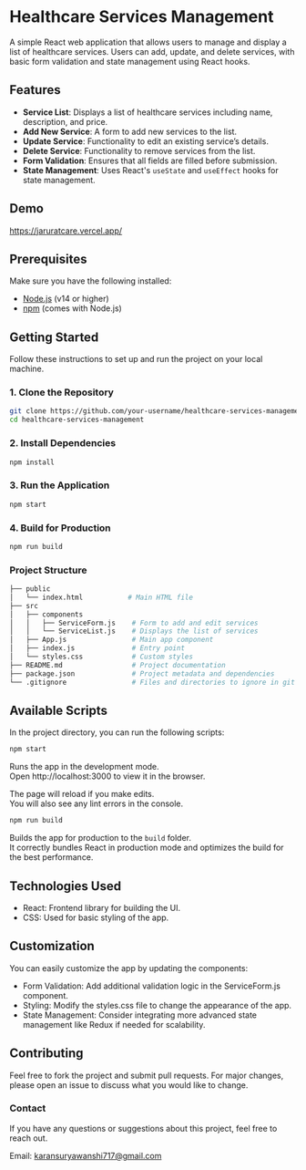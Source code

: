 # Healthcare Services Management

A simple React web application that allows users to manage and display a list of healthcare services. Users can add, update, and delete services, with basic form validation and state management using React hooks.

## Features

- **Service List**: Displays a list of healthcare services including name, description, and price.
- **Add New Service**: A form to add new services to the list.
- **Update Service**: Functionality to edit an existing service’s details.
- **Delete Service**: Functionality to remove services from the list.
- **Form Validation**: Ensures that all fields are filled before submission.
- **State Management**: Uses React's `useState` and `useEffect` hooks for state management.

## Demo

https://jaruratcare.vercel.app/

## Prerequisites

Make sure you have the following installed:

- [Node.js](https://nodejs.org/) (v14 or higher)
- [npm](https://www.npmjs.com/) (comes with Node.js)

## Getting Started

Follow these instructions to set up and run the project on your local machine.


### 1. Clone the Repository

```bash
git clone https://github.com/your-username/healthcare-services-management.git
cd healthcare-services-management 
```

### 2. Install Dependencies

```bash
npm install
```

### 3. Run the Application

```bash
npm start
```


### 4. Build for Production

```bash
npm run build
```

###  Project Structure

```bash
├── public
│   └── index.html           # Main HTML file
├── src
│   ├── components
│   │   ├── ServiceForm.js    # Form to add and edit services
│   │   └── ServiceList.js    # Displays the list of services
│   ├── App.js                # Main app component
│   ├── index.js              # Entry point
│   └── styles.css            # Custom styles
├── README.md                 # Project documentation
├── package.json              # Project metadata and dependencies
└── .gitignore                # Files and directories to ignore in git

```
## Available Scripts

In the project directory, you can run the following scripts:

```bash 
npm start 
```
Runs the app in the development mode.<br> Open http://localhost:3000 to view it in the browser.

The page will reload if you make edits.<br> You will also see any lint errors in the console.

``` bash
npm run build
 ```
 Builds the app for production to the
 `build` folder.<br> It correctly bundles React in production mode and optimizes the build for the best performance.

## Technologies Used

- React: Frontend library for building the UI.
- CSS: Used for basic styling of the app.

## Customization

You can easily customize the app by updating the components:

- Form Validation: Add additional validation logic in the ServiceForm.js component.
- Styling: Modify the styles.css file to change the appearance of the app.
- State Management: Consider integrating more advanced state management like Redux if needed for scalability.


## Contributing

Feel free to fork the project and submit pull requests. For major changes, please open an issue to discuss what you would like to change.

### Contact

If you have any questions or suggestions about this project, feel free to reach out.

Email: karansuryawanshi717@gmail.com







